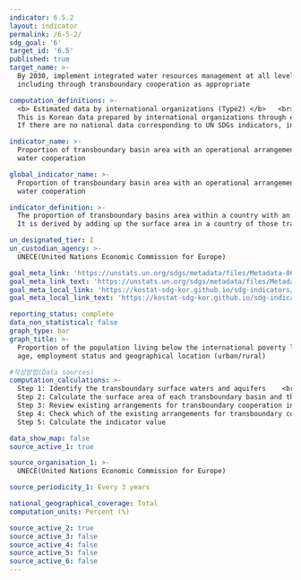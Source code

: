 ```yaml
---
indicator: 6.5.2
layout: indicator
permalink: /6-5-2/
sdg_goal: '6'
target_id: '6.5'
published: true
target_name: >-
  By 2030, implement integrated water resources management at all levels,
  including through transboundary cooperation as appropriate

computation_definitions: >-
  <b> Estimated data by international organizations (Type2) </b>   <br>
  This is Korean data prepared by international organizations through estimation and modeling. <br>
  If there are no national data corresponding to UN SDGs indicators, international data are available for monitoring.

indicator_name: >-
  Proportion of transboundary basin area with an operational arrangement for
  water cooperation

global_indicator_name: >-
  Proportion of transboundary basin area with an operational arrangement for
  water cooperation

indicator_definition: >-
  The proportion of transboundary basins area within a country with an operational arrangement for water cooperation. 
  It is derived by adding up the surface area in a country of those transboundary surface water catchments and transboundary aquifers (i.e. 'transboundary' basins) that are covered by an operational arrangement and dividing the obtained area by the aggregate total area in a country of all transboundary basins (both catchments and aquifers). 

un_designated_tier: I
un_custodian_agency: >-
  UNECE(United Nations Economic Commission for Europe)

goal_meta_link: 'https://unstats.un.org/sdgs/metadata/files/Metadata-06-05-02.pdf'
goal_meta_link_text: 'https://unstats.un.org/sdgs/metadata/files/Metadata-06-05-02.pdf'
goal_meta_local_link: 'https://kostat-sdg-kor.github.io/sdg-indicators/public/data/Metadata-06-05-02_ENG.pdf'
goal_meta_local_link_text: 'https://kostat-sdg-kor.github.io/sdg-indicators/public/data/Metadata-06-05-02_ENG.pdf'

reporting_status: complete
data_non_statistical: false
graph_type: bar
graph_title: >-
  Proportion of the population living below the international poverty line, by sex, 
  age, employment status and geographical location (urban/rural)

#작성방법(Data sources)
computation_calculations: >-
  Step 1: Identify the transboundary surface waters and aquifers    <br>
  Step 2: Calculate the surface area of each transboundary basin and the total sum    <br>
  Step 3: Review existing arrangements for transboundary cooperation in water management and verify which transboundary waters are covered by a cooperation arrangement    <br>
  Step 4: Check which of the existing arrangements for transboundary cooperation in water management are operational    <br>
  Step 5: Calculate the indicator value

data_show_map: false
source_active_1: true

source_organisation_1: >- 
  UNECE(United Nations Economic Commission for Europe)

source_periodicity_1: Every 3 years

national_geographical_coverage: Total
computation_units: Percent (%)

source_active_2: true
source_active_3: false
source_active_4: false
source_active_5: false
source_active_6: false
---
```

